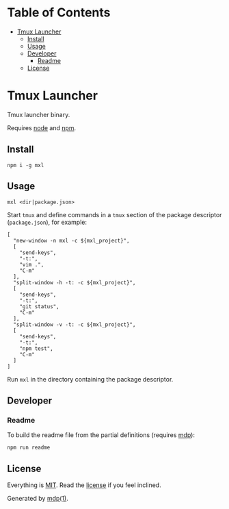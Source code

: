 Table of Contents
=================

* [Tmux Launcher](#tmux-launcher)
  * [Install](#install)
  * [Usage](#usage)
  * [Developer](#developer)
    * [Readme](#readme)
  * [License](#license)

Tmux Launcher
=============

Tmux launcher binary.

Requires [node](http://nodejs.org) and [npm](http://www.npmjs.org).

## Install

```
npm i -g mxl
```

## Usage

```
mxl <dir|package.json>
```

Start `tmux` and define commands in a `tmux` section of the package descriptor 
(`package.json`), for example:

```
[
  "new-window -n mxl -c ${mxl_project}",
  [
    "send-keys",
    "-t:",
    "vim .",
    "C-m"
  ],
  "split-window -h -t: -c ${mxl_project}",
  [
    "send-keys",
    "-t:",
    "git status",
    "C-m"
  ],
  "split-window -v -t: -c ${mxl_project}",
  [
    "send-keys",
    "-t:",
    "npm test",
    "C-m"
  ]
]
```

Run `mxl` in the directory containing the package descriptor.

## Developer

### Readme

To build the readme file from the partial definitions (requires [mdp](https://github.com/freeformsystems/mdp)):

```
npm run readme
```

## License

Everything is [MIT](http://en.wikipedia.org/wiki/MIT_License). Read the [license](https://github.com/freeformsystems/mxl/blob/master/LICENSE) if you feel inclined.

Generated by [mdp(1)](https://github.com/freeformsystems/mdp).

[node]: http://nodejs.org
[npm]: http://www.npmjs.org
[mdp]: https://github.com/freeformsystems/mdp
[zephyr]: https://github.com/socialally/zephyr
[zephyr-plugins]: https://github.com/socialally/zephyr#plugins
